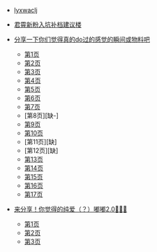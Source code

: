 - [lyxwaclj](/)
* [君霄新粉入坑补档建议楼](src/本组君霄新粉入坑补档建议楼.html)
* [分享一下你们觉得真的do过的感觉的瞬间或物料吧](/)
    * [第1页](src/do/do-1.html)
    * [第2页](src/do/do-2.html)
    * [第3页](src/do/do-3.html)
    * [第4页](src/do/do-4.html)
    * [第5页](src/do/do-5.html)
    * [第6页](src/do/do-6.html)
    * [第7页](src/do/do-7.html)
    * [第8页][缺-]
    * [第9页](src/do/do-9.html)
    * [第10页](src/do/do-10.html)
    * [第11页][缺]
    * [第12页][缺]
    * [第13页](src/do/do-13.html)
    * [第14页](src/do/do-14.html)
    * [第15页](src/do/do-15.html)
    * [第16页](src/do/do-16.html)
    * [第17页](src/do/do-17.html)

* [来分享！你觉得的纯爱（？）嘟嘟2.0🚗💛🚗 ](/)
    * [第1页](src/do/来分享！你觉得的纯爱--嘟嘟2.0-1.html)
    * [第2页](src/do/来分享！你觉得的纯爱--嘟嘟2.0-2.html)
    * [第3页](src/do/来分享！你觉得的纯爱--嘟嘟2.0-3.html)

